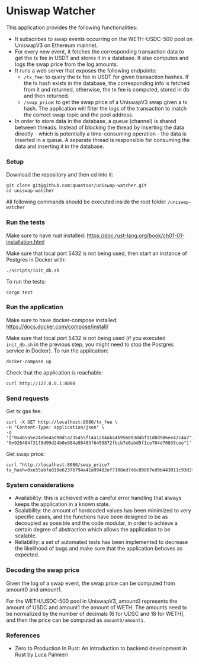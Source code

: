 # Uniswap Watcher

This application provides the following functionalities:

- It subscribes to swap events occurring on the WETH-USDC-500 pool on UniswapV3 on Ethereum mainnet.
- For every new event, it fetches the corresponding transaction data to get the tx fee in USDT and stores it in a database.
It also computes and logs the swap price from the log amounts.
- It runs a web server that exposes the following endpoints:
  - `/tx_fee`: to query the tx fee in USDT for given transaction hashes. If the tx hash exists in the database, the corresponding
  info is fetched from it and returned, otherwise, the tx fee is computed, stored in db and then returned.
  - `/swap_price`: to get the swap price of a UniswapV3 swap given a tx hash. The application will filter the logs of the transaction
  to match the correct swap topic and the pool address.
- In order to store data in the database, a queue (channel) is shared between threads. Instead of blocking the thread by inserting the data
directly - which is potentially a time-consuming operation - the data is inserted in a queue. A separate thread is responsible for
consuming the data and inserting it in the database.

### Setup
Download the repository and then cd into it:
```
git clone git@github.com:quantoor/uniswap-watcher.git
cd uniswap-watcher
```
All following commands should be executed inside the root folder `/uniswap-watcher`

### Run the tests
Make sure to have rust installed: https://doc.rust-lang.org/book/ch01-01-installation.html

Make sure that local port 5432 is not being used, then start an instance of Postgres in Docker with:
```
./scripts/init_db.sh
```
To run the tests:
```
cargo test
```

### Run the application
Make sure to have docker-compose installed: https://docs.docker.com/compose/install/

Make sure that local port 5432 is not being used (if you executed `init_db.sh` in the previous step,
you might need to stop the Postgres service in Docker). To run the application:
```
docker-compose up
```
Check that the application is reachable:
```
curl http://127.0.0.1:8080
```

### Send requests
Get tx gas fee:
```
curl -X GET http://localhost:8080/tx_fee \
-H "Content-Type: application/json" \
-d '["0x465a5e24ebe4ad90d1a235455f14a12b4aba4b956893d4bf11d0d986ee42c4a7", "0x926484f31f9d99d24b0e984a98483f6459872fbcb7e0abd5f1ce704d70835cee"]'
```
Get swap price:
```
curl "http://localhost:8080/swap_price?tx_hash=0xe55abfa818e6237b794a41a99482ef7108ed7d6c89867ed9b443011c93d2fb77"
```

### System considerations
- Availability: this is achieved with a careful error handling that always keeps the application in a known state.
- Scalability: the amount of hardcoded values has been minimized to very specific cases, and the functions have been
designed to be as decoupled as possible and the code modular, in order to achieve a certain degree of abstraction which 
allows the application to be scalable. 
- Reliability: a set of automated tests has been implemented to decrease the likelihood of bugs and make sure that
the application behaves as expected.

### Decoding the swap price
Given the log of a swap event, the swap price can be computed from amount0 and amount1. 

For the WETH/USDC-500 pool in UniswapV3, amount0 represents the amount of USDC and amount1 the amount of WETH. 
The amounts need to be normalized by the number of decimals (6 for UDSC and 18 for WETH), and
then the price can be computed as `amount0/amount1`.

### References
- Zero to Production In Rust: An introduction to backend development in Rust
  by Luca Palmieri